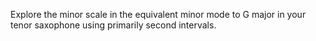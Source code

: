 Explore the minor scale in the equivalent minor mode to G major in your tenor saxophone using primarily second intervals.